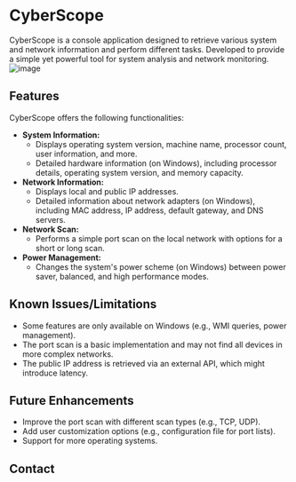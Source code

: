 # CyberScope

CyberScope is a console application designed to retrieve various system and network information and perform different tasks. Developed to provide a simple yet powerful tool for system analysis and network monitoring.
![image](https://github.com/user-attachments/assets/4dde2ed2-0f6c-4efc-ac18-f2bcd77345dc)

## Features

CyberScope offers the following functionalities:

- **System Information:**
  - Displays operating system version, machine name, processor count, user information, and more.
  - Detailed hardware information (on Windows), including processor details, operating system version, and memory capacity.
- **Network Information:**
  - Displays local and public IP addresses.
  - Detailed information about network adapters (on Windows), including MAC address, IP address, default gateway, and DNS servers.
- **Network Scan:**
  - Performs a simple port scan on the local network with options for a short or long scan.
- **Power Management:**
  - Changes the system's power scheme (on Windows) between power saver, balanced, and high performance modes.

## Known Issues/Limitations

*   Some features are only available on Windows (e.g., WMI queries, power management).
*   The port scan is a basic implementation and may not find all devices in more complex networks.
*   The public IP address is retrieved via an external API, which might introduce latency.

## Future Enhancements

*   Improve the port scan with different scan types (e.g., TCP, UDP).
*   Add user customization options (e.g., configuration file for port lists).
*   Support for more operating systems.

## Contact
